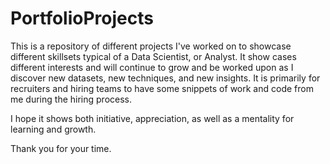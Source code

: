 # PortfolioProjects

This is a repository of different projects I've worked on to showcase different skillsets typical of a Data Scientist, or Analyst.
It show cases different interests and will continue to grow and be worked upon as I discover new datasets, new techniques, and new insights.
It is primarily for recruiters and hiring teams to have some snippets of work and code from me during the hiring process.

I hope it shows both initiative, appreciation, as well as a mentality for learning and growth.

Thank you for your time.
